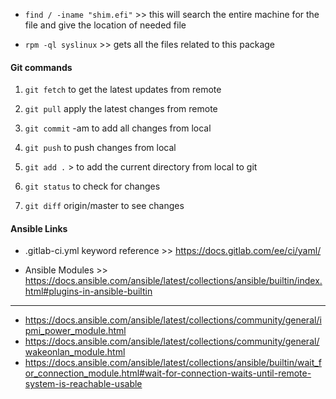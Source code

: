 * `find / -iname "shim.efi"` >> this will search the entire machine for the file and give the location of needed file

- `rpm -ql syslinux` >> gets all the files related to this package


#### Git commands
1. `git fetch` to get the latest updates from remote
2. `git pull` apply the latest changes from remote
3. `git commit` -am to add all changes from local
4. `git push` to push changes from local

5. `git add .` > to add the current directory from local to git
6. `git status` to check for changes
7. `git diff` origin/master to see changes 




#### Ansible Links
- .gitlab-ci.yml keyword reference >> https://docs.gitlab.com/ee/ci/yaml/

- Ansible Modules >>  https://docs.ansible.com/ansible/latest/collections/ansible/builtin/index.html#plugins-in-ansible-builtin

---------------------------------------------------
 - https://docs.ansible.com/ansible/latest/collections/community/general/ipmi_power_module.html
 - https://docs.ansible.com/ansible/latest/collections/community/general/wakeonlan_module.html
 - https://docs.ansible.com/ansible/latest/collections/ansible/builtin/wait_for_connection_module.html#wait-for-connection-waits-until-remote-system-is-reachable-usable
